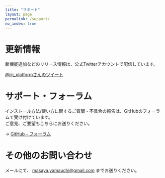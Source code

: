 ```yaml
---
title: "サポート" 
layout: page
permalink: /support/
no_index: true
---
```


# 更新情報

新機能追加などのリリース情報は、公式Twitterアカウントで配信しています。

<a class="twitter-timeline" href="https://twitter.com/jiji_platform" data-widget-id="667312785248792576">@jiji_platformさんのツイート</a>
<script>!function(d,s,id){var js,fjs=d.getElementsByTagName(s)[0],p=/^http:/.test(d.location)?'http':'https';if(!d.getElementById(id)){js=d.createElement(s);js.id=id;js.src=p+"://platform.twitter.com/widgets.js";fjs.parentNode.insertBefore(js,fjs);}}(document,"script","twitter-wjs");</script>


# サポート・フォーラム

インストール方法/使い方に関するご質問・不具合の報告は、GitHubのフォーラムで受け付けています。<br/>
ご意見、ご要望もこちらにお送りください。

→ <a href="https://github.com/unageanu/jiji2/issues">GitHub - フォーラム</a>

# その他のお問い合わせ

メールにて、 [masaya.yamauchi@gmail.com](mailto://masaya.yamauchi@gmail.com) までお送りください。
